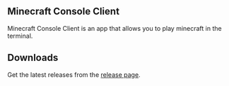 ## Minecraft Console Client

Minecraft Console Client is an app that allows you to play minecraft in the terminal.

## Downloads

Get the latest releases from the [release page](https://github.com/678435021/Minecraft-Console-Client/releases/).
